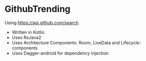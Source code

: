 # GithubTrending
Using https://api.github.com/search

- Written in Kotlin.
- Uses RxJava2
- Uses Architecture Components: Room, LiveData and Lifecycle-components
- Uses Dagger-android for dependency injection
